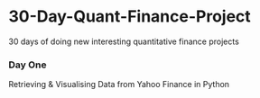 # 30-Day-Quant-Finance-Project
30 days of doing new interesting quantitative finance projects

### Day One
Retrieving & Visualising Data from Yahoo Finance in Python
